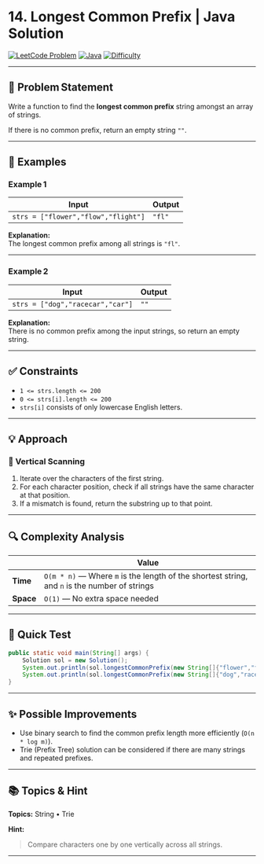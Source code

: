# 14. Longest Common Prefix | Java Solution

[![LeetCode Problem](https://img.shields.io/badge/LeetCode-14.%20Longest%20Common%20Prefix-blue)](https://leetcode.com/problems/longest-common-prefix/)
[![Java](https://img.shields.io/badge/Language-Java-orange)](https://www.java.com/)
[![Difficulty](https://img.shields.io/badge/Difficulty-Easy-brightgreen)]()

---

## 🧩 Problem Statement  

Write a function to find the **longest common prefix** string amongst an array of strings.

If there is no common prefix, return an empty string `""`.

---

## 🧠 Examples  

### Example 1  

| Input | Output |
|-------|--------|
| `strs = ["flower","flow","flight"]` | `"fl"` |

**Explanation:**  
The longest common prefix among all strings is `"fl"`.

---

### Example 2  

| Input | Output |
|-------|--------|
| `strs = ["dog","racecar","car"]` | `""` |

**Explanation:**  
There is no common prefix among the input strings, so return an empty string.

---

## ✅ Constraints  

- `1 <= strs.length <= 200`  
- `0 <= strs[i].length <= 200`  
- `strs[i]` consists of only lowercase English letters.

---

## 💡 Approach  

### 🔄 Vertical Scanning  

1. Iterate over the characters of the first string.
2. For each character position, check if all strings have the same character at that position.
3. If a mismatch is found, return the substring up to that point.

---

## 🔍 Complexity Analysis  

|                | Value |
|----------------|-------|
| **Time**       | `O(m * n)` — Where `m` is the length of the shortest string, and `n` is the number of strings |
| **Space**      | `O(1)` — No extra space needed |

---

## 🧪 Quick Test  

```java
public static void main(String[] args) {
    Solution sol = new Solution();
    System.out.println(sol.longestCommonPrefix(new String[]{"flower","flow","flight"})); // "fl"
    System.out.println(sol.longestCommonPrefix(new String[]{"dog","racecar","car"}));     // ""
}
```

---

## ✨ Possible Improvements  

- Use binary search to find the common prefix length more efficiently (`O(n * log m)`).
- Trie (Prefix Tree) solution can be considered if there are many strings and repeated prefixes.

---

## 📚 Topics & Hint  

**Topics:** String • Trie  

**Hint:**  
> Compare characters one by one vertically across all strings.

---

